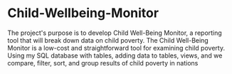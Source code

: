 # Child-Wellbeing-Monitor
The project's purpose is to develop Child Well-Being Monitor, a reporting tool that will break down data on child poverty.
The Child Well-Being Monitor is a low-cost and straightforward tool for examining child poverty. Using my SQL database with tables, adding data to tables, views, and we compare, filter, sort, and group results of child poverty in nations
